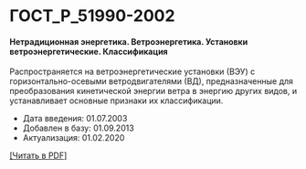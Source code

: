 # ГОСТ_Р_51990-2002

#### Нетрадиционная энергетика. Ветроэнергетика. Установки ветроэнергетические. Классификация

Распространяется на ветроэнергетические установки (ВЭУ) с горизонтально-осевыми ветродвигателями (ВД), предназначенные для преобразования кинетической энергии ветра в энергию других видов, и устанавливает основные признаки их классификации.

- Дата введения: 01.07.2003
- Добавлен в базу: 01.09.2013
- Актуализация: 01.02.2020

<a onclick="openFileCallback('https://standartgost.ru/g/ГОСТ_Р_51990-2002.pdf', 'ГОСТ_Р_51990-2002.pdf');" href="#">[Читать в PDF]</a>